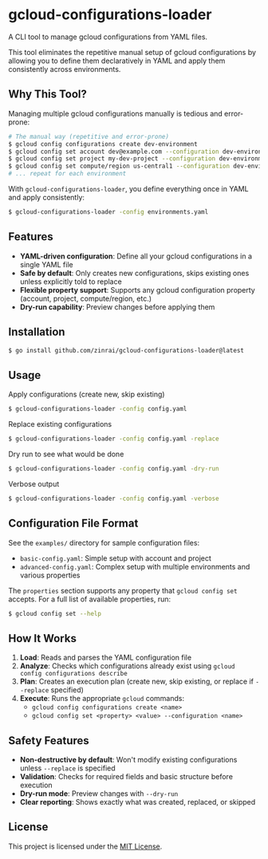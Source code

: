 # gcloud-configurations-loader

A CLI tool to manage gcloud configurations from YAML files.

This tool eliminates the repetitive manual setup of gcloud configurations by allowing you to define them declaratively in YAML and apply them consistently across environments.

## Why This Tool?

Managing multiple gcloud configurations manually is tedious and error-prone:

```bash
# The manual way (repetitive and error-prone)
$ gcloud config configurations create dev-environment
$ gcloud config set account dev@example.com --configuration dev-environment
$ gcloud config set project my-dev-project --configuration dev-environment
$ gcloud config set compute/region us-central1 --configuration dev-environment
# ... repeat for each environment
```

With `gcloud-configurations-loader`, you define everything once in YAML and apply consistently:

```bash
$ gcloud-configurations-loader -config environments.yaml
```

## Features

- **YAML-driven configuration**: Define all your gcloud configurations in a single YAML file
- **Safe by default**: Only creates new configurations, skips existing ones unless explicitly told to replace
- **Flexible property support**: Supports any gcloud configuration property (account, project, compute/region, etc.)
- **Dry-run capability**: Preview changes before applying them

## Installation

```bash
$ go install github.com/zinrai/gcloud-configurations-loader@latest
```

## Usage

Apply configurations (create new, skip existing)

```bash
$ gcloud-configurations-loader -config config.yaml
```

Replace existing configurations

```bash
$ gcloud-configurations-loader -config config.yaml -replace
```

Dry run to see what would be done

```bash
$ gcloud-configurations-loader -config config.yaml -dry-run
```

Verbose output

```bash
$ gcloud-configurations-loader -config config.yaml -verbose
```

## Configuration File Format

See the `examples/` directory for sample configuration files:

- `basic-config.yaml`: Simple setup with account and project
- `advanced-config.yaml`: Complex setup with multiple environments and various properties

The `properties` section supports any property that `gcloud config set` accepts. For a full list of available properties, run:

```bash
$ gcloud config set --help
```

## How It Works

1. **Load**: Reads and parses the YAML configuration file
2. **Analyze**: Checks which configurations already exist using `gcloud config configurations describe`
3. **Plan**: Creates an execution plan (create new, skip existing, or replace if `--replace` specified)
4. **Execute**: Runs the appropriate `gcloud` commands:
   - `gcloud config configurations create <name>`
   - `gcloud config set <property> <value> --configuration <name>`

## Safety Features

- **Non-destructive by default**: Won't modify existing configurations unless `--replace` is specified
- **Validation**: Checks for required fields and basic structure before execution
- **Dry-run mode**: Preview changes with `--dry-run`
- **Clear reporting**: Shows exactly what was created, replaced, or skipped

## License

This project is licensed under the [MIT License](./LICENSE).
